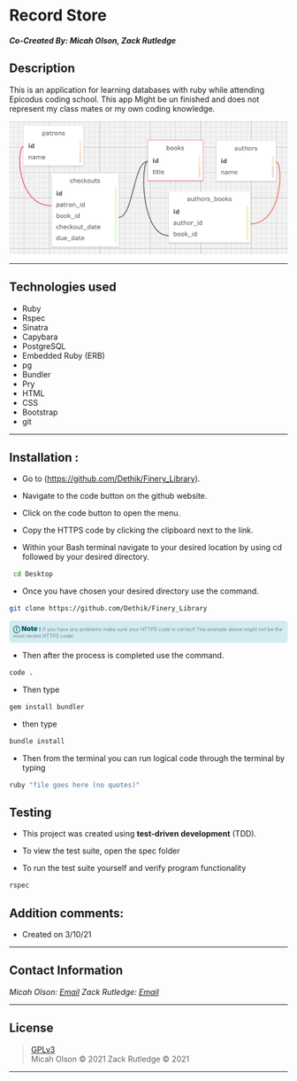 # Record Store
#### *Co-Created By: Micah Olson, Zack Rutledge*

## Description
This is an application for learning databases with ruby while attending Epicodus coding school. This app Might be un finished and does not represent my class mates or my own coding knowledge.

![Diagram Example](/public/img/schema.png)

* * *

## Technologies used

* Ruby
* Rspec
* Sinatra
* Capybara
* PostgreSQL
* Embedded Ruby (ERB)
* pg
* Bundler
* Pry
* HTML
* CSS
* Bootstrap
* git

* * *

## Installation :

* Go to (https://github.com/Dethik/Finery_Library).
* Navigate to the code button on the github website.

* Click on the code button to open the menu.

- Copy the HTTPS code by clicking the clipboard next to the link.

- Within your Bash terminal navigate to your desired location by using cd followed by your desired directory.
```bash
 cd Desktop
```

- Once you have chosen your desired directory use the command.
```bash
git clone https://github.com/Dethik/Finery_Library
```

<div
  style="
    background-color: #d1ecf1;
    color: grey; padding: 6px;
    font-size: 9px;
    border-radius: 5px;
    border: 1px solid #d4ecf1;
    margin-bottom: 12px"
>
  <span
    style="
      font-size: 12px;
      font-weight: 600;
      color: #0c5460;"
  >
    ⓘ
  </span>
  <span
    style="
      font-size: 12px;
      font-weight: 900;
      color: #0c5460;
      margin-bottom: 24px"
  >
    Note :
  </span>
  If you have any problems make sure your HTTPS code is correct! The example above might not be the most recent HTTPS code!
</div>


* Then after the process is completed use the command.

``` bash
code .
```

* Then type

``` bash
gem install bundler

```
* then type

``` bash
bundle install
```
* Then from the terminal you can run logical code through the terminal by typing
```bash
ruby "file goes here (no quotes)"
```

## Testing
* This project was created using **test-driven development** (TDD).

* To view the test suite, open the spec folder

* To run the test suite yourself and verify program functionality

```bash
rspec
```

## Addition comments:
* Created on 3/10/21


* * *

## Contact Information

_Micah Olson: [Email](micah.olson@protonmail.com)_
_Zack Rutledge: [Email](thorgrim88@gmail.com)_


* * *

## License
> [GPLv3](https://choosealicense.com/licenses/gpl-3.0/)\
> Micah Olson &copy; 2021
> Zack Rutledge &copy; 2021
* * *
